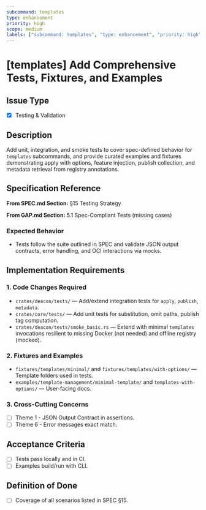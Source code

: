 ```yaml
---
subcommand: templates
type: enhancement
priority: high
scope: medium
labels: ["subcommand: templates", "type: enhancement", "priority: high", "scope: medium", "testing"]
---
```


# [templates] Add Comprehensive Tests, Fixtures, and Examples

## Issue Type
- [x] Testing & Validation

## Description
Add unit, integration, and smoke tests to cover spec-defined behavior for `templates` subcommands, and provide curated examples and fixtures demonstrating apply with options, feature injection, publish collection, and metadata retrieval from registry annotations.

## Specification Reference

**From SPEC.md Section:** §15 Testing Strategy

**From GAP.md Section:** 5.1 Spec-Compliant Tests (missing cases)

### Expected Behavior
- Tests follow the suite outlined in SPEC and validate JSON output contracts, error handling, and OCI interactions via mocks.

## Implementation Requirements

### 1. Code Changes Required
- `crates/deacon/tests/` — Add/extend integration tests for `apply`, `publish`, `metadata`.
- `crates/core/tests/` — Add unit tests for substitution, omit paths, publish tag computation.
- `crates/deacon/tests/smoke_basic.rs` — Extend with minimal `templates` invocations resilient to missing Docker (not needed) and offline registry (mocked).

### 2. Fixtures and Examples
- `fixtures/templates/minimal/` and `fixtures/templates/with-options/` — Template folders used in tests.
- `examples/template-management/minimal-template/` and `templates-with-options/` — User-facing docs.

### 3. Cross-Cutting Concerns
- [ ] Theme 1 - JSON Output Contract in assertions.
- [ ] Theme 6 - Error messages exact match.

## Acceptance Criteria
- [ ] Tests pass locally and in CI.
- [ ] Examples build/run with CLI.

## Definition of Done
- [ ] Coverage of all scenarios listed in SPEC §15.
